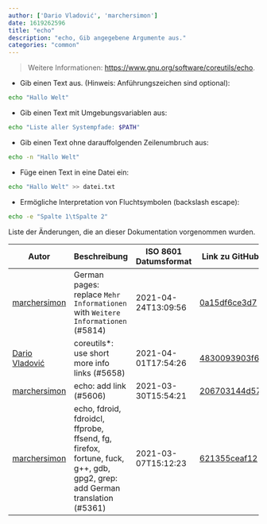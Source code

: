 ```yaml
---
author: ['Dario Vladović', 'marchersimon']
date: 1619262596
title: "echo"
description: "echo, Gib angegebene Argumente aus."
categories: "common"
---
```

> Weitere Informationen: <https://www.gnu.org/software/coreutils/echo>.

- Gib einen Text aus. (Hinweis: Anführungszeichen sind optional):

```bash
echo "Hallo Welt"
```

- Gib einen Text mit Umgebungsvariablen aus:

```bash
echo "Liste aller Systempfade: $PATH"
```

- Gib einen Text ohne darauffolgenden Zeilenumbruch aus:

```bash
echo -n "Hallo Welt"
```

- Füge einen Text in eine Datei ein:

```bash
echo "Hallo Welt" >> datei.txt
```

- Ermögliche Interpretation von Fluchtsymbolen (backslash escape):

```bash
echo -e "Spalte 1\tSpalte 2"
```
Liste der Änderungen, die an dieser Dokumentation vorgenommen wurden.


Autor | Beschreibung | ISO 8601 Datumsformat | Link zu GitHub
------|-----|-----|-----
[marchersimon](mailto:50295997+marchersimon@users.noreply.github.com) | German pages: replace `Mehr Informationen` with `Weitere Informationen` (#5814) | 2021-04-24T13:09:56 | [0a15df6ce3d7](https://github.com/tldr-pages/tldr/commit/0a15df6ce3d790b71b8fa4ae2e8befe0ed0806c7)
[Dario Vladović](mailto:d.vladimyr@gmail.com) | coreutils*: use short more info links (#5658) | 2021-04-01T17:54:26 | [4830093903f6](https://github.com/tldr-pages/tldr/commit/4830093903f66ccf3ebbc2ecf477286e45edac59)
[marchersimon](mailto:50295997+marchersimon@users.noreply.github.com) | echo: add link (#5606) | 2021-03-30T15:54:21 | [206703144d57](https://github.com/tldr-pages/tldr/commit/206703144d576491dbcf66be20770c47ebe329d3)
[marchersimon](mailto:50295997+marchersimon@users.noreply.github.com) | echo, fdroid, fdroidcl, ffprobe, ffsend, fg, firefox, fortune, fuck, g++, gdb, gpg2, grep: add German translation (#5361) | 2021-03-07T15:12:23 | [621355ceaf12](https://github.com/tldr-pages/tldr/commit/621355ceaf120c12636ae359cdf108678acd89db)

